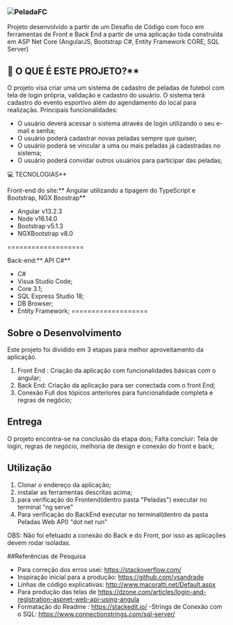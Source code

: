 ### ![PeladaFC](https://futstaff.com.br/staffequipe/static/thumb_square/135/135/equipe.logo.8027bc110b6bfcae.74686961676f622e61707070656c616461732e706e67.png)

Projeto desenvolvido a partir de um Desafio de Código com foco em ferramentas de Front e Back End  a partir de uma aplicação toda construída em ASP Net Core (AngularJS, Bootstrap  C#, Entity Framework CORE, SQL Server)

## 📝  O QUE É ESTE PROJETO?**

O projeto visa criar uma um sistema de cadastro de peladas de futebol com tela de login própria, validação e cadastro do usuário. O sistema terá cadastro do evento esportivo além do agendamento do local para realização.
Principais funcionalidades:
 - O usuário deverá acessar o sistema através de login utilizando o seu
   e-  mail  e  senha;
 - O  usuário  poderá  cadastrar  novas  peladas  sempre  que  quiser;
 - O usuário poderá se vincular a uma ou mais peladas já cadastradas no 
   sistema;
 - O  usuário  poderá  convidar  outros  usuários  para participar  das 
   peladas;


💻  TECNOLOGIAS**

Front-end do site:**  Angular utilizando a tipagem do TypeScript e Bootstrap, NGX Boostrap**

-  Angular v13.2.3
- Node v16.14.0
- Bootstrap  v5.1.3
- NGXBootstrap v8.0

===================

Back-end:**  API C#**

- C#
- Visua Studio Code;
- Core 3.1;
- SQL Express Studio 18;
- DB Browser;
- Entity Framework;
===================

## Sobre o Desenvolvimento

Este projeto foi dividido em 3 etapas para melhor aproveitamento da aplicação.

 1. Front End : Criação da aplicação com funcionalidades básicas com o angular;
 2. Back End: Criação da aplicação para ser conectada com o front End;
 3. Conexão Full dos tópicos anteriores para funcionalidade completa e regras de negócio;

## Entrega

O projeto encontra-se na conclusão da etapa dois;
Falta concluir:
Tela de login, regras de negócio, melhoria de design e conexão do front e back;


## Utilização

 

 1. Clonar o endereço da aplicação;
 2.  instalar as ferramentas descritas acima;
 3. para verificação do Frontend(dentro pasta "Peladas") executar no terminal "ng serve"
 4. Para verificação do BackEnd executar no terminal(dentro da pasta Peladas Web API) "dot net run"
 
 OBS: Não foi efetuado a conexão do Back e do Front, por isso as aplicações devem rodar isoladas.

##Referências de Pesquisa

 - Para correção dos erros usei:  https://stackoverflow.com/
 - Inspiração inicial para a produção: https://github.com/vsandrade
 - Linhas de código explicativas: http://www.macoratti.net/Default.aspx
 - Para produção das telas de https://dzone.com/articles/login-and-registration-aspnet-web-api-using-angula
 - Formatação do Readme : https://stackedit.io/
 -Strings de Conexão com o SQL: https://www.connectionstrings.com/sql-server/
 

